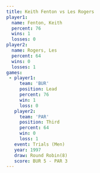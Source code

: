 ```yaml
---
title: Keith Fenton vs Les Rogers
player1:             
  name: Fenton, Keith
  percent: 76        
  wins: 1            
  losses: 0          
player2:             
  name: Rogers, Les  
  percent: 64        
  wins: 0            
  losses: 1          
games:
 - player1:        
     team: 'BUR'   
     position: Lead
     percent: 76   
     win: 1        
     loss: 0       
   player2:         
     team: 'PAR'    
     position: Third
     percent: 64    
     win: 0         
     loss: 1        
   event: Trials (Men) 
   year: 1997          
   draw: Round Robin(8)
   score: BUR 5 - PAR 3
---
```

